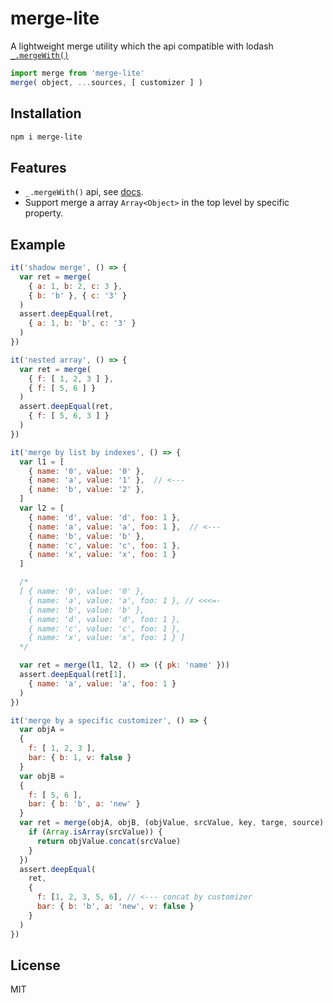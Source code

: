 # merge-lite

A lightweight merge utility which the api compatible with lodash [`_.mergeWith()`][1]

```js
import merge from 'merge-lite'
merge( object, ...sources, [ customizer ] )
```

## Installation

```sh
npm i merge-lite
```

## Features

- `_.mergeWith()` api, see [docs][1].
- Support merge a array `Array<Object>` in the top level by specific property.

## Example

```js
it('shadow merge', () => {
  var ret = merge(
    { a: 1, b: 2, c: 3 },
    { b: 'b' }, { c: '3' }
  )
  assert.deepEqual(ret,
    { a: 1, b: 'b', c: '3' }
  )
})

it('nested array', () => {
  var ret = merge(
    { f: [ 1, 2, 3 ] },
    { f: [ 5, 6 ] }
  )
  assert.deepEqual(ret,
    { f: [ 5, 6, 3 ] }
  )
})

it('merge by list by indexes', () => {
  var l1 = [
    { name: '0', value: '0' },
    { name: 'a', value: '1' },  // <---
    { name: 'b', value: '2' },
  ]
  var l2 = [
    { name: 'd', value: 'd', foo: 1 },
    { name: 'a', value: 'a', foo: 1 },  // <---
    { name: 'b', value: 'b' },
    { name: 'c', value: 'c', foo: 1 },
    { name: 'x', value: 'x', foo: 1 }
  ]

  /*
  [ { name: '0', value: '0' },
    { name: 'a', value: 'a', foo: 1 }, // <<<=-
    { name: 'b', value: 'b' },
    { name: 'd', value: 'd', foo: 1 },
    { name: 'c', value: 'c', foo: 1 },
    { name: 'x', value: 'x', foo: 1 } ]
  */

  var ret = merge(l1, l2, () => ({ pk: 'name' }))
  assert.deepEqual(ret[1],
    { name: 'a', value: 'a', foo: 1 }
  )
})

it('merge by a specific customizer', () => {
  var objA =
  {
    f: [ 1, 2, 3 ],
    bar: { b: 1, v: false }
  }
  var objB =
  {
    f: [ 5, 6 ],
    bar: { b: 'b', a: 'new' }
  }
  var ret = merge(objA, objB, (objValue, srcValue, key, targe, source) => {
    if (Array.isArray(srcValue)) {
      return objValue.concat(srcValue)
    }
  })
  assert.deepEqual(
    ret,
    {
      f: [1, 2, 3, 5, 6], // <--- concat by customizer
      bar: { b: 'b', a: 'new', v: false }
    }
  )
})
```

## License

MIT

[1]: https://lodash.com/docs/#mergeWith
